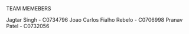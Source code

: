 TEAM MEMEBERS

Jagtar Singh - C0734796
Joao Carlos Fialho Rebelo - C0706998
Pranav Patel - C0732056
